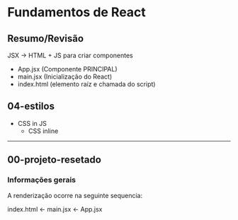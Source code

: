 # Fundamentos de React

## Resumo/Revisão

JSX -> HTML + JS para criar componentes

- App.jsx (Componente PRINCIPAL)
- main.jsx (Inicialização do React)
- index.html (elemento raíz e chamada do script)

## 04-estilos

- CSS in JS
  - CSS inline

---
## 00-projeto-resetado

### Informações gerais

A renderização ocorre na seguinte sequencia:

index.html <- main.jsx <- App.jsx
